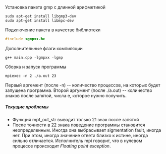 Установка пакета gmp с длинной арифметикой
```consol
sudo apt-get install libgmp3-dev
sudo apt-get install libmpc-dev 
```

Подключение пакета в качестве библиотеки
```C++
#include <gmpxx.h>
```

Дополнительные флаги компиляции
```consol
g++ main.cpp -lgmpxx -lgmp
```

Сборка и запуск программы
```consol
mpiexec -n 2 ./a.out 23
```

Первый аргемент (после -n) -- количество процессов, на которых будет запущена программа.
Второй аргумент (после ./a.out) -- количество знаков после запятой, числа e, которое нужно 
получить.

##### Текущие проблемы
- Функция mpf_out_str выводит только 21 знак после запятой
- После точности в 22 знака поведение программы становится неопределенным. Иногда она выбрасывает sigmentation fault, иногда нет. При этом, иногда значение ответа близко к истине, иногда сильно отличается. Исполнитель mpi говорит, что в нулевом процессе происходит _Floating point exception_.